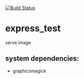 [![Build Status](https://travis-ci.org/brownman/express_test.svg)](https://travis-ci.org/brownman/express_test)

express_test
============


serve image

system dependencies:
---
- graphicsmagick
